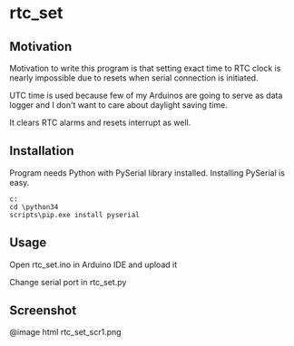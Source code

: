 # rtc_set

## Motivation

Motivation to write this program is that setting exact time to RTC clock
is nearly impossible due to resets when serial connection is initiated.

UTC time is used because few of my Arduinos are going to serve as data logger
and I don't want to care about daylight saving time.

It clears RTC alarms and resets interrupt as well.

## Installation

Program needs Python with PySerial library installed. Installing PySerial is easy.
```
c:
cd \python34
scripts\pip.exe install pyserial
```

## Usage

Open rtc_set.ino in Arduino IDE and upload it

Change serial port in rtc_set.py

## Screenshot
 
@image html rtc_set_scr1.png


  